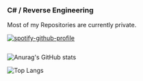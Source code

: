### C# / Reverse Engineering

Most of my Repositories are currently private.

[![spotify-github-profile](https://spotify-github-profile.vercel.app/api/view?uid=7ecyovg77bn8b1b80mbvu3opp&cover_image=true&theme=novatorem&align=right)](https://spotify-github-profile.vercel.app/api/view?uid=7ecyovg77bn8b1b80mbvu3opp&redirect=true)

<a href="https://github.com/xDecider/">
<img alt="" src="https://komarev.com/ghpvc/?username=xDecider&style=flat-square">
</a>

![Anurag's GitHub stats](https://github-readme-stats.vercel.app/api?username=xDecider&count_private=true&show_icons=true&bg_color=121212&title_color=ff0000&text_color=cccccc&icon_color=bf0808&border_color=ff0000)

![Top Langs](https://github-readme-stats.vercel.app//api/top-langs/?username=xDecider&count_private=true&show_icons=true&bg_color=121212&title_color=ff0000&text_color=cccccc&icon_color=bf0808&border_color=ff0000)
